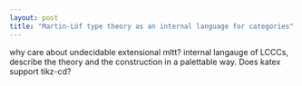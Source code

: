 ```yaml
---
layout: post
title: "Martin-Löf type theory as an internal language for categories"
---
```


why care about undecidable extensional mltt? internal langauge of LCCCs, describe the theory and the construction in a palettable way. Does katex support tikz-cd?

<!--more-->


